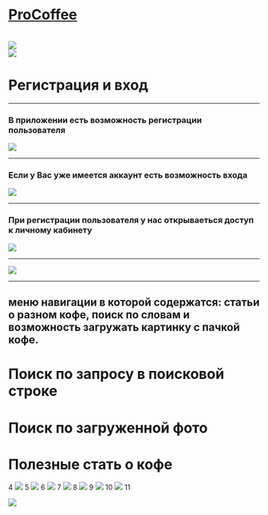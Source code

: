 <h1><a href="https://cocoffee.herokuapp.com/signin">ProCoffee</a></h1>
<br/>
<img src="https://sun9-75.userapi.com/BRg49xQ2cmWIvvQ_i-TxZCjpGxtX-gFCAuhwBg/PHExZHBL02s.jpg"/>
<br/>
<img src="https://sun9-32.userapi.com/qcjAZZHJnXpCHKD6AfBYxsx3rvLHKuwQTURUhQ/cHc4zboO1Bg.jpg"/>
  
  
  
 
  
<h1>Регистрация и вход</h1>
<hr/>
<h3>В приложении есть возможность регистрации пользователя</h3>
  <img src="https://sun9-28.userapi.com/hYeFTDhNWW9SmkK5iOYXV6lIudLCVm7lII4NpA/tPp8IPbKV24.jpg"/>
<hr/>
<h3>Если у Вас уже имеется аккаунт есть возможность входа </h3>
  <img src="https://sun9-26.userapi.com/UrDb4eMd2okcStjKAa-abjtVKgEGVWGvsBbplw/7mRp4KInY78.jpg"/>
<hr/>
  <h3>При регистрации пользователя у нас открываеться доступ к личному кабинету </h3>
<img src="https://sun9-48.userapi.com/c6rGHnBAriU82KJenepjErM1i8eMbyG5CZ1wsg/MvhcZed4_Gc.jpg"/>
  <hr/>
  <img src="https://sun9-52.userapi.com/6txgpjDxBeQZyKgsfdVwg_e5BW3w-hf0ZyEyfg/-3IV5le2n7c.jpg "/>
<hr/>

<h2>меню навигации в которой содержатся: статьи о разном кофе, поиск по словам и возможность загружать картинку с пачкой кофе.  </h2>


<h1>Поиск по запросу в поисковой строке </h1>
  
  
<h1>Поиск по загруженной фото </h1>
  
<h1>Полезные стать о кофе </h1>
  





4
<img src="https://sun9-54.userapi.com/4o0Sf3CG7x1kJdeHaeqzR5hJnx708Gw1CJleow/qaR-lAy1acE.jpg"/>
5
<img src="https://sun9-69.userapi.com/gsiDipsL0Y3zulyyF0s4XMLvgbu-WEqip6j1GA/z9jp-26HgxU.jpg"/>
6
<img src="https://sun9-4.userapi.com/xKwD3xlilTblO9KGeOcZda4sBrYi2hDMkgOtpw/4KqKMa4IcqA.jpg"/>
7
<img src="https://sun9-20.userapi.com/GObhzYLHPUwl8_RmkdyXXGLa-PPPPxGm4_tEQA/PkMKeSWXBxo.jpg"/>
8
<img src="https://sun9-66.userapi.com/zzneRqy45Jruuf7XVnAHiYuUPX7nek4l9AXl6w/7-WRtDh05fA.jpg"/>
9
<img src="https://sun9-50.userapi.com/v1MsIgw7BKRH2T-8q6RYTPut_TCCtOki37_SIA/021wUYjjuIM.jpg"/>
10
<img src="https://sun9-47.userapi.com/StrqJawqIqDpPiG9WVcRwbnL_dayQFnC1b8WiA/JEFK6VsU3VQ.jpg"/>
11


<img src="https://sun9-62.userapi.com/XjY1zFpTOQvB08GlbIcKFi5kpserF-8-aie5Sw/_QgDwErhhrc.jpg"/>





